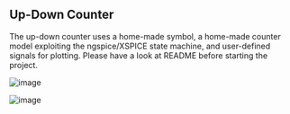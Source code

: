 ## Up-Down Counter
The up-down counter uses a home-made symbol, a home-made counter model exploiting the ngspice/XSPICE state machine, and user-defined signals for plotting. Please have a look at README before starting the project.

![image](https://github.com/labtroll/KiCad-Simulations/assets/3527219/89052c75-0811-4017-9129-463993c54934)

![image](https://github.com/labtroll/KiCad-Simulations/assets/3527219/2702402e-70c9-48d8-9c3a-4b5fe40f2f17)
